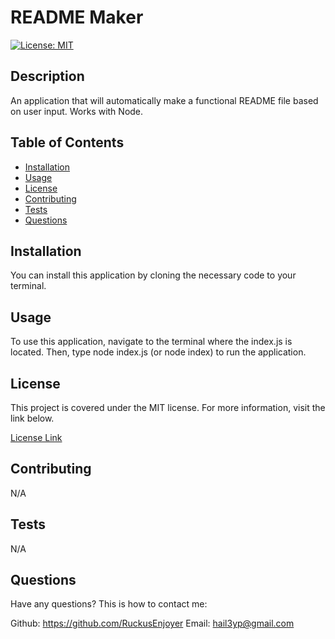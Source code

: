 
# README Maker
[![License: MIT](https://img.shields.io/badge/License-MIT-yellow.svg)](https://opensource.org/licenses/MIT)
## Description

An application that will automatically make a functional README file based on user input. Works with Node.
    
## Table of Contents

- [Installation](#Installation)
- [Usage](#Usage)
- [License](#License)
- [Contributing](#Contributing)
- [Tests](#Tests)
- [Questions](#Questions)
    
## Installation

You can install this application by cloning the necessary code to your terminal.

## Usage
    
To use this application, navigate to the terminal where the index.js is located. Then, type node index.js (or node index) to run the application.

## License

This project is covered under the MIT license. For more information, visit the link below.

[License Link](./LICENSE)

## Contributing

N/A
    
## Tests

N/A
    
## Questions

Have any questions? This is how to contact me:

Github: https://github.com/RuckusEnjoyer
Email: hail3yp@gmail.com
    